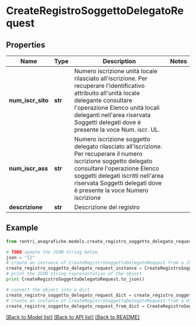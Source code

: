 # CreateRegistroSoggettoDelegatoRequest


## Properties
Name | Type | Description | Notes
------------ | ------------- | ------------- | -------------
**num_iscr_sito** | **str** | Numero iscrizione unità locale rilasciato all&#39;iscrizione. Per recuperare l&#39;identificativo attribuito all&#39;unità locale delegante consultare l&#39;operazione Elenco unità locali deleganti  nell&#39;area riservata Soggetti delegati dove è presente la voce Num. iscr. UL. | 
**num_iscr_ass** | **str** | Numero iscrizione soggetto delegato rilasciato all&#39;iscrizione. Per recuperare il numero iscrizione soggetto delegato consultare l&#39;operazione Elenco soggetti delegati iscritti nell&#39;area riservata Soggetti delegati dove è presente la voce Numero iscrizione | 
**descrizione** | **str** | Descrizione del registro | 

## Example

```python
from rentri_anagrafiche.models.create_registro_soggetto_delegato_request import CreateRegistroSoggettoDelegatoRequest

# TODO update the JSON string below
json = "{}"
# create an instance of CreateRegistroSoggettoDelegatoRequest from a JSON string
create_registro_soggetto_delegato_request_instance = CreateRegistroSoggettoDelegatoRequest.from_json(json)
# print the JSON string representation of the object
print CreateRegistroSoggettoDelegatoRequest.to_json()

# convert the object into a dict
create_registro_soggetto_delegato_request_dict = create_registro_soggetto_delegato_request_instance.to_dict()
# create an instance of CreateRegistroSoggettoDelegatoRequest from a dict
create_registro_soggetto_delegato_request_from_dict = CreateRegistroSoggettoDelegatoRequest.from_dict(create_registro_soggetto_delegato_request_dict)
```
[[Back to Model list]](../README.md#documentation-for-models) [[Back to API list]](../README.md#documentation-for-api-endpoints) [[Back to README]](../README.md)


